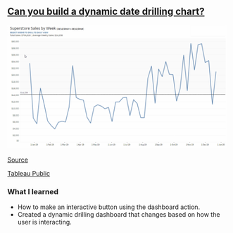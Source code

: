 ## [Can you build a dynamic date drilling chart?](https://github.com/JasonYao3/Tableau-Visualization/tree/master/Workout_Wednesday/Week%2019)
<img src= "https://github.com/JasonYao3/Tableau-Visualization/blob/master/Workout_Wednesday/Week%2019/WOW%20Week19.gif" width="500">

[Source](http://www.workout-wednesday.com/2020w19/)

[Tableau Public](https://public.tableau.com/profile/jason.yao#!/vizhome/WOW2020WEEK19DYNAMICDAYDRILL/WOW2020WEEK19DYNAMICDAYDRILL)

### What I learned
* How to make an interactive button using the dashboard action.
* Created a dynamic drilling dashboard that changes based on how the user is interacting.
